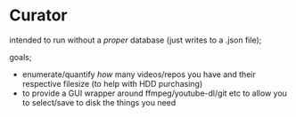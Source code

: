 # Curator

intended to run without a _proper_ database (just writes to a .json file);

goals;
- enumerate/quantify _how_ many videos/repos you have and their respective filesize (to help with HDD purchasing)
- to provide a GUI wrapper around ffmpeg/youtube-dl/git etc to allow you to select/save to disk the things you need
